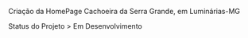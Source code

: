 Criação da HomePage Cachoeira da Serra Grande, em Luminárias-MG

Status do Projeto > Em Desenvolvimento
